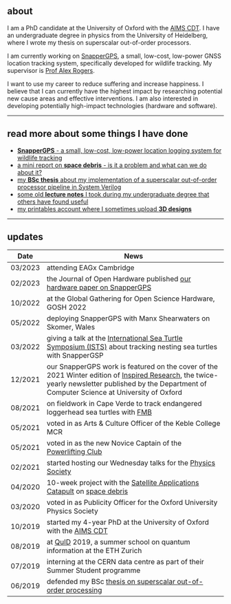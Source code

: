 ## about
I am a PhD candidate at the University of Oxford with the [AIMS CDT](https://aims.robots.ox.ac.uk/). I have an undergraduate degree in physics from the University of Heidelberg, where I wrote my thesis on superscalar out-of-order processors.

I am currently working on [SnapperGPS](https://twitter.com/SnapperGPS), a small, low-cost, low-power GNSS location tracking system, specifically developed for wildlife tracking. My supervisor is [Prof Alex Rogers](http://www.cs.ox.ac.uk/people/alex.rogers/).

I want to use my career to reduce suffering and increase happiness. I believe that I can currently have the highest impact by researching potential new cause areas and effective interventions. I am also interested in developing potentially high-impact technologies (hardware and software).
<!-- Apart from my PhD work, I am currently trying to understand if ecosystem collapse is a neglected existential risk. We currently have no technology to replace key ecosystem services, such as providing breathable air, safe water and pollination. It seems unclear how likely catastrophic ecosystem collapse is, although accelerating biodiversity loss is an alarming indicator that this risk is increasing rapidly. <br> -->

<!-- Another recent side interest of mine is how improving supply chains (particularly through local and distributed manufacturing) can drastically reduce the costs of humanitarian aid work. <br><br> -->

---

## read more about some things I have done

- [**SnapperGPS** - a small, low-cost, low-power location logging system for wildlife tracking](https://amanda-matthes.github.io/SnapperGPS.html)
- [a mini report on **space debris** - is it a problem and what can we do about it?](https://amanda-matthes.github.io/space_debris.html)
- [my **BSc thesis** about my implementation of a superscalar out-of-order processor pipeline in System Verilog](https://amanda-matthes.github.io/exploiting_instruction_level_parallelism.html)
- [some old **lecture notes** I took during my undergraduate degree that others have found useful](https://amanda-matthes.github.io/lecture_notes.html)
- [my printables account where I sometimes upload **3D designs**](https://www.printables.com/@AmandaMatthes_580418)

<!-- ### hardware
### software
### writing
### research
### other -->
<!-- - [a German essay I wrote in school about the idea of light as a wave in the 19th century] -->
<!-- - [my volunteering and society involvement](https://amanda-matthes.github.io/volunteering.html) -->
<!-- - [some fun 3D models]() -->

---

## updates

| Date          |News                                                                               |
|---------------|-----------------------------------------------------------------------------------|
| 03/2023       | attending EAGx Cambridge              |
| 02/2023       | the Journal of Open Hardware published [our hardware paper on SnapperGPS](https://openhardware.metajnl.com/articles/10.5334/joh.48) |
| 10/2022       | at the Global Gathering for Open Science Hardware, GOSH 2022              |
| 05/2022       | deploying SnapperGPS with Manx Shearwaters on Skomer, Wales                         |
| 03/2022       | giving a talk at the [International Sea Turtle Symposium (ISTS)](https://www.ists40perth.com.au/) about tracking nesting sea turtles with SnapperGSP|
| 12/2021       | our SnapperGPS work is featured on the cover of the 2021 Winter edition of [Inspired Research](https://www.cs.ox.ac.uk/news-events/inspiredresearch.html), the twice-yearly newsletter published by the Department of Computer Science at University of Oxford|
| 08/2021       | on fieldwork in Cape Verde to track endangered loggerhead sea turtles with [FMB](https://fmb-maio.org/)|
| 05/2021       | voted in as Arts & Culture Officer of the Keble College MCR                     |
| 05/2021       | voted in as the new Novice Captain of the [Powerlifting Club](https://www.ouplc.co.uk/)|
| 02/2021       | started hosting our Wednesday talks for the [Physics Society](https://oxford-physsoc.com/)|
| 04/2020       | 10-week project with the [Satellite Applications Catapult](https://sa.catapult.org.uk/) on [space debris](https://amanda-matthes.github.io/space_debris.html)|
| 03/2020       | voted in as Publicity Officer for the Oxford University Physics Society     |
| 10/2019       | started my 4-year PhD at the University of Oxford with the [AIMS CDT](https://aims.robots.ox.ac.uk/)|
| 08/2019       | at [QuID](https://qid.ethz.ch/) 2019, a summer school on quantum information at the ETH Zurich|
| 07/2019       | interning at the CERN data centre as part of their Summer Student programme|
| 06/2019       | defended my BSc [thesis on superscalar out-of-order processing](https://amanda-matthes.github.io/exploiting_instruction_level_parallelism.html)|
